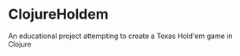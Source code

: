 ClojureHoldem
=============

An educational project attempting to create a Texas Hold'em game in Clojure